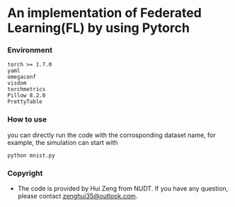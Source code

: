 # An implementation of Federated Learning(FL) by using Pytorch

### Environment

```
torch >= 1.7.0
yaml
omegaconf
visdom
torchmetrics
Pillow 8.2.0
PrettyTable
```



### How to use

<!-- * if you have opened the visualization, you should start the visdom first.

  ```
  call start_visdom.bat
  ```

  You can see the training lines in localhost:8097(Default)

* Then start the demo directly

    ```
    python demo.py
    ``` -->

you can directly run the code with the corrosponding dataset name, for example, the simulation can start with

```
python mnist.py
```


### Copyright
* The code is provided by Hui Zeng from NUDT. If you have any question, please contact zenghui35@outlook.com.